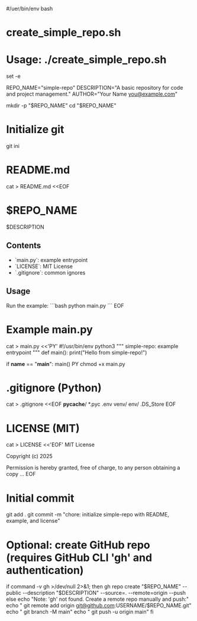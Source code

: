 #/uer/bin/env bash
# create_simple_repo.sh
# Usage: ./create_simple_repo.sh
set -e

REPO_NAME="simple-repo"
DESCRIPTION="A basic repository for code and project management."
AUTHOR="Your Name <you@example.com>"

mkdir -p "$REPO_NAME"
cd "$REPO_NAME"

# Initialize git
git ini

# README.md
cat > README.md <<EOF
# $REPO_NAME

$DESCRIPTION

## Contents
- \`main.py\`: example entrypoint
- \`LICENSE\`: MIT License
- \`.gitignore\`: common ignores

## Usage
Run the example:
\`\`\`bash
python main.py
\`\`\`
EOF

# Example main.py
cat > main.py <<'PY'
#!/usr/bin/env python3
"""
simple-repo: example entrypoint
"""
def main():
    print("Hello from simple-repo!")

if __name__ == "__main__":
    main()
PY
chmod +x main.py

# .gitignore (Python)
cat > .gitignore <<EOF
__pycache__/
*.pyc
.env
venv/
env/
.DS_Store
EOF

# LICENSE (MIT)
cat > LICENSE <<'EOF'
MIT License

Copyright (c) 2025

Permission is hereby granted, free of charge, to any person obtaining a copy
...
EOF

# Initial commit
git add .
git commit -m "chore: initialize simple-repo with README, example, and license"

# Optional: create GitHub repo (requires GitHub CLI 'gh' and authentication)
if command -v gh >/dev/null 2>&1; then
  gh repo create "$REPO_NAME" --public --description "$DESCRIPTION" --source=. --remote=origin --push
else
  echo "Note: 'gh' not found. Create a remote repo manually and push:"
  echo "  git remote add origin git@github.com:USERNAME/$REPO_NAME.git"
  echo "  git branch -M main"
  echo "  git push -u origin main"
fi
